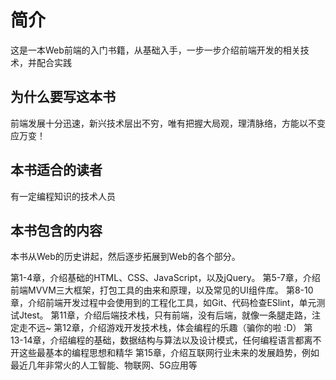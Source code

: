 # 简介
这是一本Web前端的入门书籍，从基础入手，一步一步介绍前端开发的相关技术，并配合实践

## 为什么要写这本书
前端发展十分迅速，新兴技术层出不穷，唯有把握大局观，理清脉络，方能以不变应万变！

## 本书适合的读者
有一定编程知识的技术人员

## 本书包含的内容
本书从Web的历史讲起，然后逐步拓展到Web的各个部分。

第1-4章，介绍基础的HTML、CSS、JavaScript，以及jQuery。
第5-7章，介绍前端MVVM三大框架，打包工具的由来和原理，以及常见的UI组件库。
第8-10章，介绍前端开发过程中会使用到的工程化工具，如Git、代码检查ESlint，单元测试Jtest。
第11章，介绍后端技术栈，只有前端，没有后端，就像一条腿走路，注定走不远~
第12章，介绍游戏开发技术栈，体会编程的乐趣（骗你的啦 :D）
第13-14章，介绍编程的基础，数据结构与算法以及设计模式，任何编程语言都离不开这些最基本的编程思想和精华
第15章，介绍互联网行业未来的发展趋势，例如最近几年非常火的人工智能、物联网、5G应用等